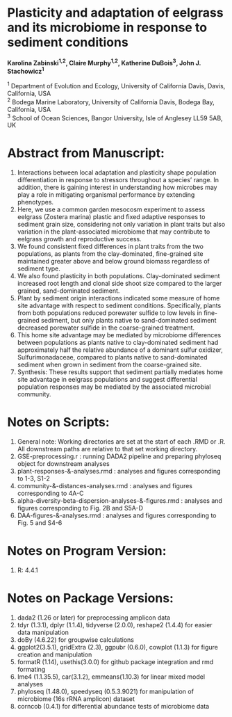 # **Plasticity and adaptation of eelgrass and its microbiome in response to sediment conditions**

**Karolina Zabinski<sup>1,2</sup>, Claire Murphy<sup>1,2</sup>, Katherine DuBois<sup>3</sup>, John J. Stachowicz<sup>1</sup>**    

<sup>1</sup> Department of Evolution and Ecology, University of California Davis, Davis, California, USA  
<sup>2</sup> Bodega Marine Laboratory, University of California Davis, Bodega Bay, California, USA  
<sup>3</sup> School of Ocean Sciences, Bangor University, Isle of Anglesey LL59 5AB, UK  

# Abstract from Manuscript:  
1.	Interactions between local adaptation and plasticity shape population differentiation in response to stressors throughout a species’ range. In addition, there is gaining interest in understanding how microbes may play a role in mitigating organismal performance by extending phenotypes. 
2.	Here, we use a common garden mesocosm experiment to assess eelgrass (Zostera marina) plastic and fixed adaptive responses to sediment grain size, considering not only variation in plant traits but also variation in the plant-associated microbiome that may contribute to eelgrass growth and reproductive success. 
3.	We found consistent fixed differences in plant traits from the two populations, as plants from the clay-dominated, fine-grained site maintained greater above and below ground biomass regardless of sediment type. 
4.	We also found plasticity in both populations. Clay-dominated sediment increased root length and clonal side shoot size compared to the larger grained, sand-dominated sediment. 
5.	Plant by sediment origin interactions indicated some measure of home site advantage with respect to sediment conditions. Specifically, plants from both populations reduced porewater sulfide to low levels in fine-grained sediment, but only plants native to sand-dominated sediment decreased porewater sulfide in the coarse-grained treatment.
6.	This home site advantage may be mediated by microbiome differences between populations as plants native to clay-dominated sediment had approximately half the relative abundance of a dominant sulfur oxidizer, Sulfurimonadaceae, compared to plants native to sand-dominated sediment when grown in sediment from the coarse-grained site. 
7.	Synthesis: These results support that sediment partially mediates home site advantage in eelgrass populations and suggest differential population responses may be mediated by the associated microbial community.

# Notes on Scripts:  
1. General note: Working directories are set at the start of each .RMD or .R. All downstream paths are relative to that set working directory.
2. GSE-preprocessing.r : running DADA2 pipeline and preparing phyloseq object for downstream analyses
3. plant-responses-&-analyses.rmd : analyses and figures corresponding to 1-3, S1-2
4. community-&-distances-analyses.rmd : analyses and figures corresponding to 4A-C
5. alpha-diversity-beta-dispersion-analyses-&-figures.rmd : analyses and figures corresponding to Fig. 2B and S5A-D
6. DAA-figures-&-analyses.rmd : analyses and figures corresponding to Fig. 5 and S4-6

# Notes on Program Version:  
1. R: 4.4.1

# Notes on Package Versions:  
1. dada2 (1.26 or later) for preprocessing amplicon data
2. tdyr (1.3.1), dplyr (1.1.4), tidyverse (2.0.0), reshape2 (1.4.4) for easier data manipulation
3. doBy (4.6.22) for groupwise calculations
4. ggplot2(3.5.1), gridExtra (2.3), ggpubr (0.6.0), cowplot (1.1.3) for figure creation and manipulation
5. formatR (1.14), usethis(3.0.0) for github package integration and rmd formating
6. lme4 (1.1.35.5), car(3.1.2), emmeans(1.10.3) for linear mixed model analyses
7. phyloseq (1.48.0), speedyseq (0.5.3.9021) for manipulation of microbiome (16s rRNA amplicon) dataset
8. corncob (0.4.1) for differential abundance tests of microbiome data

